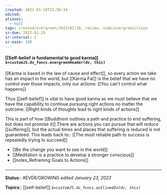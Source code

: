 ```yaml
---
created: 2022-01-18T21:50:34 
edited: 
aliases:
  - null
tags: created/evergreen/2022/01/18, review, node/evergreen/claim
sr-due: 2022-01-25
sr-interval: 2
sr-ease: 190
---
```


#### [[Self-belief is fundamental to good karma]] `$=customJS.dv_funcs.evergreenHeader(dv, this)`

[[Karma is based in the law of cause and effect]], so every action we take has an impact in the world, but [[Karma Fal]] is the belief that we have no control over those impacts, only our actions:
[[You can't control what happens]]

Thus [[self-belief]] is vital to have good karma as we must believe that we have the capability to continue pursuing right actions no matter the outcome:
[[Right kinds of thoughts lead to right kinds of actions]]

This is part of how [[Buddhism outlines a path and practice to end suffering, but does not promise it]]
There are actions you can pursue that will reduce [[suffering]], 
but the actual times and places that suffering is reduced is not guaranteed. 
This
leads back to:: [[The most reliable path to success is repeatedly trying to succeed]]

- [[Be the change you want to see in the world]]
- [[Meditation is a practice to develop a stronger conscious]]
- [[notes_Reframing Goals to Actions]]

### <hr class="footnote"/>

**Status**:: #EVER/GROWING
*edited January 23, 2022*

**Topics**:: [[self-belief]]
*`$=customJS.dv_funcs.outlinedIn(dv, this)`*
